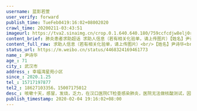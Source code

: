 ```yaml
---
username: 蓝影若萱
user_verify: forward
publish_time: TueFeb0419:16:02+08002020
crawl_time: 20200211-03:43:51
imageurl: https://tva2.sinaimg.cn/crop.0.1.640.640.180/759ccfcdjw8elj0rzbsfwj20hs0huwfe.jpg?KID=imgbed,tva&Expires=1581374276&ssig=6592CiJaf8,http://n.sinaimg.cn/photo/5213b46e/20181127/timeline_card_small_super_default.png,https://wx4.sinaimg.cn/orj360/759ccfcdgy1gbkkonl6ipj21400u0diz.jpg,https://wx3.sinaimg.cn/orj360/759ccfcdgy1gbkkoo76l2j21400u0dlw.jpg,https://wx4.sinaimg.cn/orj360/759ccfcdgy1gbkkoonefmj20u0140tbr.jpg,https://wx1.sinaimg.cn/orj360/759ccfcdgy1gbkkomyxzrj20u0140wje.jpg
content_brief: 肺炎患者求助超话 求助人信息（若有相关化验单，请上传图片）【姓名】尹诗华【年龄】71【所在城市】武汉市【所在小区、社区】幸福湾星苑小区【患病时间】2020.1.25【联系方式】15717197877【其他紧急联系人】18627103356，15007175012【病情描述】 咳嗽十天，感冒，发烧，乏力，在汉口医院 ...全文
content_full_raw: 求助人信息（若有相关化验单，请上传图片）<br/>【姓名】尹诗华<br/>【年龄】71<br/>【所在城市】武汉市<br/>【所在小区、社区】幸福湾星苑小区<br/>【患病时间】2020.1.25<br/>【联系方式】15717197877<br/>【其他紧急联系人】18627103356，15007175012<br/>【病情描述】咳嗽十天，感冒，发烧，乏力，在汉口医院CT检查感染肺炎，医院无法做核酸测试，因此无法确诊，医院已无床位，需每天自行前往医院打针，打针过程中出现心痛反应，经过抢救人缓过来，医生说心肌缺血。我是患者女儿，人现在被隔离在海南无法回武汉，家里住在后湖幸福湾离医院很远，现在没有出行交通工具，靠自己走路到医院打针得走一个多小时，病情已经上报社区，只能等着排队叫号才能做核酸检测，社区也无能为力。自己打电话咨询了各家医院，回复都是上报社区，父亲年世已高，经不起往返折腾，等不得拖不得，请尽快收治吧。
status_url: https://m.weibo.cn/status/4468324169461773
name_: 尹诗华
age_: 71
city_: 武汉市
address_: 幸福湾星苑小区
since_: 2020.1.25
tel_: 15717197877
tel2_: 18627103356，15007175012
desc_: 咳嗽十天，感冒，发烧，乏力，在汉口医院CT检查感染肺炎，医院无法做核酸测试，因此无法确诊，医院已无床位，需每天自行前往医院打针，打针过程中出现心痛反应，经过抢救人缓过来，医生说心肌缺血。我是患者女儿，人现在被隔离在海南无法回武汉，家里住在后湖幸福湾离医院很远，现在没有出行交通工具，靠自己走路到医院打针得走一个多小时，病情已经上报社区，只能等着排队叫号才能做核酸检测，社区也无能为力。自己打电话咨询了各家医院，回复都是上报社区，父亲年世已高，经不起往返折腾，等不得拖不得，请尽快收治吧。
publish_timestamp: 2020-02-04 19:16:02+08:00
---
```

